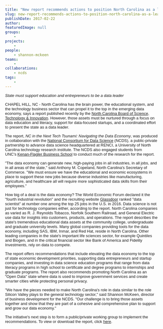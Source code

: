 ```yaml
---
title: "New report recommends actions to position North Carolina as a leader in the new data economy"
slug: new-report-recommends-actions-to-position-north-carolina-as-a-leader-in-the-new-data-economy
publishDate: 2017-02-22
author: 
featuredImage: null
groups:
    - 
projects:
    - 
people:
    - shannon-mckeen
teams: 
    - 
collaborations:
    - ncds
tags:
    - 
---
```

<span style="font-family: Arial; font-size: small;"><i>State must support education and entrepreneurs to be a data leader</i></span>

<span style="font-family: Arial; font-size: small;">CHAPEL HILL, NC - North Carolina has the brain power, the educational system, and the technology business sector that can propel it to the top in the emerging data economy, says a report published recently by the </span><a href="https://www.nccommerce.com/sti/board-of-science-technology-innovation" target="_blank"><span style="font-family: Arial; font-size: small;">North Carolina Board of Science, Technology &amp; Innovation</span></a><span style="font-family: Arial; font-size: small;">. However, those assets must be nurtured through a focus on data education and literacy, support for data-focused startups, and a coordinated effort to present the state as a data leader.</span>

<span style="font-family: Arial; font-size: small;">The report, </span><span style="font-family: Arial; font-size: small;"><i>NC in the Next Tech Tsunami: Navigating the Data Economy</i></span><span style="font-family: Arial; font-size: small;">, was produced in collaboration with the </span><a href="http://datascienceconsortium.org/" target="_blank"><span style="font-family: Arial; font-size: small;">National Consortium for Data Science</span></a><span style="font-family: Arial; font-size: small;"> (NCDS), a public-private partnership to advance data science headquartered at RENCI, a University of North Carolina technology research institute. The NCDS also engaged students from UNC's </span><a href="http://www.kenan-flagler.unc.edu/" target="_blank"><span style="font-family: Arial; font-size: small;">Kenan-Flagler Business School</span></a><span style="font-family: Arial; font-size: small;"> to conduct much of the research for the report.</span>

<span style="font-family: Arial; font-size: small;">"The data economy can generate new, high-paying jobs in all industries, in all jobs, and in all areas of the state," said Anthony M. Copeland, North Carolina's Secretary of Commerce. "We must ensure we have the educational and economic ecosystems in place to support these new jobs because diverse industries like manufacturing, agriculture, and healthcare all will require more sophisticated data skills from their employees." </span>

<span style="font-family: Arial; font-size: small;">How big of a deal is the data economy? The World Economic Forum declared it the "fourth industrial revolution" and the recruiting website </span><a href="https://www.glassdoor.com/List/Best-Jobs-in-America-LST_KQ0,20.htm" target="_blank"><span style="font-family: Arial; font-size: small;">Glassdoor</span></a><span style="font-family: Arial; font-size: small;"> ranked "data scientist" at number one among the top 25 jobs in the U.S. in 2016. Data science is not just for technology companies either, according to the report. North Carolina companies as varied as R. J. Reynolds Tobacco, Norfolk Southern Railroad, and General Electric use data for insights into customers, products, and operations.</span><span style="font-family: Arial; font-size: small;">
</span><span style="font-family: Arial; font-size: small;">
The report describes the state's tremendous educational data assets at the community college, undergraduate and graduate university levels. Many global companies providing tools for the data economy, including SAS, IBM, Inmar, and Red Hat, reside in North Carolina. Other leading companies in the state's important life sciences sector, for example Quintiles and Biogen, and in the critical financial sector like Bank of America and Fidelity Investments, rely on data to compete.</span>

<span style="font-family: Arial; font-size: small;">The report offers recommendations that include elevating the data economy to the top of state economic development priorities, supporting data entrepreneurs and startup companies, and investing in data science education programs that range from data literacy programs in high school to certificate and degree programs to internships and graduate programs. The report also recommends promoting North Carolina as an "Open Data" state where data is used to improve government services and create smarter cities while protecting personal privacy.</span>

<span style="font-family: Arial; font-size: small;">"We have the pieces needed to make North Carolina's role in data similar to the role Silicon Valley plays to the general technology sector," said Shannon McKeen, director of business development for the NCDS. "Our challenge is to bring those assets together and show that they are part of a cohesive and comprehensive plan to support and grow our data economy."</span>

<span style="font-family: Arial; font-size: small;">The initiative's next step is to form a public/private working group to implement the recommendations. To view or download the report, click </span><a href="http://www.nccommerce.com/Portals/6/Documents/Resources/NC%20Big%20Data%20Report.pdf" target="_blank"><span style="font-family: Arial; font-size: small;">here</span></a><span style="font-family: Arial; font-size: small;">.</span>
